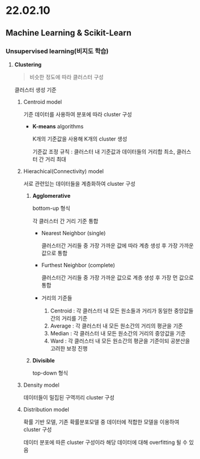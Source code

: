 # 22.02.10

## Machine Learning & Scikit-Learn

### Unsupervised learning(비지도 학습)

1. **Clustering**

   > 비슷한 정도에 따라 클러스터 구성

   클러스터 생성 기준

   1. Centroid model

      기준 데이터를 사용하여 분포에 따라 cluster 구성

      * **K-means** algorithms

        K개의 기준값을 사용해 K개의 cluster 생성

        기준값 조정 규칙 : 클러스터 내 기준값과 데이터들의 거리합 최소, 클러스터 간 거리 최대

   2. Hierachical(Connectivity) model

      서로 관련있는 데이터들을 계층화하여 cluster 구성

      1. **Agglomerative**

         bottom-up 형식

         각 클러스터 간 거리 기준 통합

         - Nearest Neighbor (single)

           클러스터간 거리들 중 가장 가까운 값에 따라 계층 생성 후 가장 가까운 값으로 통합

         - Furthest Neighbor (complete)

           클러스터간 거리들 중 가장 가까운 값으로 계층 생성 후 가장 먼 값으로 통합

         - 거리의 기준들
           1. Centroid : 각 클러스터 내 모든 원소들과 거리가 동일한 중앙값들 간의 거리를 기준
           2. Average : 각 클러스터 내 모든 원소간의 거리의 평균을 기준
           3. Median : 각 클러스터 내 모든 원소간의 거리의 중앙값을 기준
           4. Ward : 각 클러스터 내 모든 원소간의 평균을 기준이되 공분산을 고려한 보정 진행

      2. **Divisible**

         top-down 형식

   3. Density model

      데이터들이 밀집된 구역끼리 cluster 구성

   4. Distribution model

      확률 기반 모델, 기존 확률분포모델 중 데이터에 적합한 모델을 이용하여 cluster 구성

      데이터 분포에 따른 cluster 구성이라 해당 데이터에 대해 overfitting 될 수 있음

   

   
